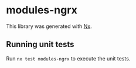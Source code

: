 # modules-ngrx

This library was generated with [Nx](https://nx.dev).

## Running unit tests

Run `nx test modules-ngrx` to execute the unit tests.
